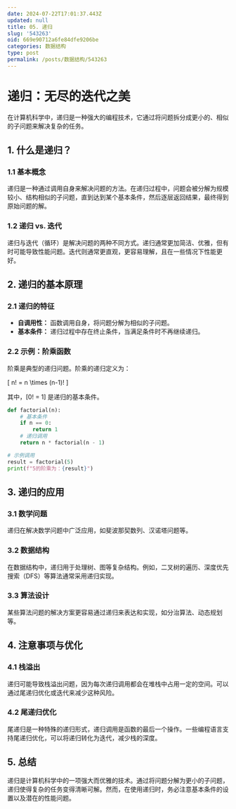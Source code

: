 ```yaml
---
date: 2024-07-22T17:01:37.443Z
updated: null
title: 05. 递归
slug: '543263'
oid: 669e90712a6fe84dfe9206be
categories: 数据结构
type: post
permalink: /posts/数据结构/543263
---
```



# 递归：无尽的迭代之美

在计算机科学中，递归是一种强大的编程技术，它通过将问题拆分成更小的、相似的子问题来解决复杂的任务。

## 1. 什么是递归？

### 1.1 基本概念

递归是一种通过调用自身来解决问题的方法。在递归过程中，问题会被分解为规模较小、结构相似的子问题，直到达到某个基本条件，然后逐层返回结果，最终得到原始问题的解。

### 1.2 递归 vs. 迭代

递归与迭代（循环）是解决问题的两种不同方式。递归通常更加简洁、优雅，但有时可能导致性能问题。迭代则通常更直观，更容易理解，且在一些情况下性能更好。

## 2. 递归的基本原理

### 2.1 递归的特征
- **自调用性：** 函数调用自身，将问题分解为相似的子问题。
- **基本条件：** 递归过程中存在终止条件，当满足条件时不再继续递归。

### 2.2 示例：阶乘函数

阶乘是典型的递归问题。阶乘的递归定义为：

\[ n! = n \times (n-1)! \]

其中，\[0! = 1\] 是递归的基本条件。

```python
def factorial(n):
    # 基本条件
    if n == 0:
        return 1
    # 递归调用
    return n * factorial(n - 1)

# 示例调用
result = factorial(5)
print(f"5的阶乘为：{result}")
```

## 3. 递归的应用

### 3.1 数学问题

递归在解决数学问题中广泛应用，如斐波那契数列、汉诺塔问题等。

### 3.2 数据结构

在数据结构中，递归用于处理树、图等复杂结构。例如，二叉树的遍历、深度优先搜索（DFS）等算法通常采用递归实现。

### 3.3 算法设计

某些算法问题的解决方案更容易通过递归来表达和实现，如分治算法、动态规划等。

## 4. 注意事项与优化

### 4.1 栈溢出

递归可能导致栈溢出问题，因为每次递归调用都会在堆栈中占用一定的空间。可以通过尾递归优化或迭代来减少这种风险。

### 4.2 尾递归优化

尾递归是一种特殊的递归形式，递归调用是函数的最后一个操作。一些编程语言支持尾递归优化，可以将递归转化为迭代，减少栈的深度。

## 5. 总结

递归是计算机科学中的一项强大而优雅的技术。通过将问题分解为更小的子问题，递归使得复杂的任务变得清晰可解。然而，在使用递归时，务必注意基本条件的设置以及潜在的性能问题。
